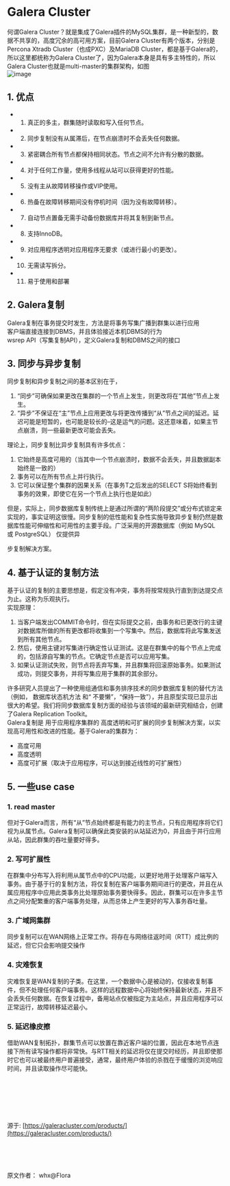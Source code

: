# Galera Cluster

何谓Galera Cluster？就是集成了Galera插件的MySQL集群，是一种新型的，数据不共享的，高度冗余的高可用方案，目前Galera Cluster有两个版本，分别是Percona Xtradb Cluster（也成PXC）及MariaDB Cluster，都是基于Galera的，所以这里都统称为Galera Cluster了，因为Galera本身是具有多主特性的，所以Galera Cluster也就是multi-master的集群架构，如图<br/>
![image](https://user-images.githubusercontent.com/87458342/132350016-c7a49ea4-fa97-46ff-9234-e963613d00b8.png)

## 1. 优点
* 1. 真正的多主，群集随时读取和写入任何节点。
* 2. 同步复制没有从属滞后，在节点崩溃时不会丢失任何数据。
* 3. 紧密耦合所有节点都保持相同状态。节点之间不允许有分散的数据。
* 4. 对于任何工作量，使用多线程从站可以获得更好的性能。
* 5. 没有主从故障转移操作或VIP使用。
* 6. 热备在故障转移期间没有停机时间（因为没有故障转移）。
* 7. 自动节点置备无需手动备份数据库并将其复制到新节点。
* 8. 支持InnoDB。
* 9. 对应用程序透明对应用程序无要求（或进行最小的更改）。
* 10. 无需读写拆分。
* 11. 易于使用和部署

## 2. Galera复制
Galera复制在事务提交时发生，方法是将事务写集广播到群集以进行应用<br/>
客户端直接连接到DBMS，并且体验接近本机DBMS的行为<br/>
wsrep API（写集复制API），定义Galera复制和DBMS之间的接口<br/>

## 3. 同步与异步复制
同步复制和异步复制之间的基本区别在于，
1. “同步”可确保如果更改在集群的一个节点上发生，则更改将在“其他”节点上发生。
2. “异步”不保证在“主”节点上应用更改与将更改传播到“从”节点之间的延迟。延迟可能是短暂的，也可能是较长的–这是运气的问题。这还意味着，如果主节点崩溃，则一些最新更改可能会丢失。

理论上，同步复制比异步复制具有许多优点：
1. 它始终是高度可用的（当其中一个节点崩溃时，数据不会丢失，并且数据副本始终是一致的）
2. 事务可以在所有节点上并行执行。
3. 它可以保证整个集群的因果关系（在事务T之后发出的SELECT S将始终看到事务的效果，即使它在另一个节点上执行也是如此）

但是，实际上，同步数据库复制传统上是通过所谓的“两阶段提交”或分布式锁定来实现的，事实证明这很慢。同步复制的低性能和复杂性实施导致异步复制仍然是数据库性能可伸缩性和可用性的主要手段。广泛采用的开源数据库（例如 MySQL 或 PostgreSQL） 仅提供异

步复制解决方案。

## 4. 基于认证的复制方法
基于认证的复制的主要思想是，假定没有冲突，事务将按常规执行直到到达提交点为止。这称为乐观执行。<br/>
实现原理：
1. 当客户端发出COMMIT命令时，但在实际提交之前，由事务和已更改行的主键对数据库所做的所有更改都将收集到一个写集中。然后，数据库将此写集发送到所有其他节点。
2. 然后，使用主键对写集进行确定性认证测试。这是在群集中的每个节点上完成的，包括源自写集的节点。它确定节点是否可以应用写集。
3. 如果认证测试失败，则节点将丢弃写集，并且群集将回滚原始事务。如果测试成功，则提交事务，并将写集应用于集群的其余部分。

许多研究人员提出了一种使用组通信和事务排序技术的同步数据库复制的替代方法（例如， 数据库状态机方法 和“ 不要懒”，“保持一致”），并且原型实现已显示出很大的希望。我们将同步数据库复制方面的经验与该领域的最新研究相结合，创建了Galera Replication Toolkit。<br/>
Galera复制是 用于应用程序集群的 高度透明和可扩展的同步复制解决方案，以实现高可用性和改进的性能。基于Galera的集群为：

* 高度可用
* 高度透明
* 高度可扩展（取决于应用程序，可以达到接近线性的可扩展性）

## 5. 一些use case
### 1. read master
但对于Galera而言，所有“从”节点始终都是有能力的主节点，只有应用程序将它们视为从属节点。Galera复制可以确保此类安装的从站延迟为0，并且由于并行应用从站，因此群集的吞吐量要好得多。

### 2. 写可扩展性
在群集中分布写入将利用从属节点中的CPU功能，以更好地用于处理客户端写入事务。由于基于行的复制方法，将仅复制在客户端事务期间进行的更改，并且在从属应用程序中应用此类事务比处理原始事务要快得多。因此，群集可以在许多主节点之间分配繁重的客户端事务处理，从而总体上产生更好的写入事务吞吐量。

### 3. 广域网集群
同步复制可以在WAN网络上正常工作。将存在与网络往返时间（RTT）成比例的延迟，但它只会影响提交操作

### 4. 灾难恢复
灾难恢复是WAN复制的子类。在这里，一个数据中心是被动的，仅接收复制事件，但不处理任何客户端事务。这样的远程数据中心将始终保持最新状态，并且不会丢失任何数据。在恢复过程中，备用站点仅被指定为主站点，并且应用程序可以正常运行，故障转移延迟最小。

### 5. 延迟橡皮擦
借助WAN复制拓扑，群集节点可以放置在靠近客户端的位置，因此在本地节点连接下所有读写操作都将非常快。与RTT相关的延迟将仅在提交时经历，并且即使那时它也可以被最终用户普遍接受，通常，最终用户体验的杀戮在于缓慢的浏览响应时间，并且读取操作尽可能快。

<br/>
<br/>
<br/>
<br/>
<br/>

源于: [https://galeracluster.com/products/](https://galeracluster.com/products/)

<br/>
<br/>
<br/>

原文作者： whx@Flora


